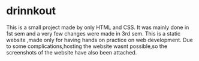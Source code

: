 # drinnkout
This is a small project made by only HTML and CSS.
It was mainly done in 1st sem and a  very few changes were made in 3rd sem.
This is a static website ,made only for having hands on practice on web development.
Due to some complications,hosting the website wasnt possible,so the screenshots of the website have also been attached. 

